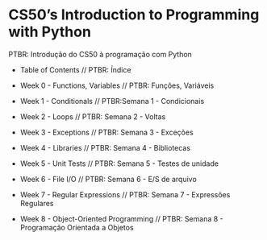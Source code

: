 # CS50’s Introduction to Programming with Python
 PTBR: Introdução do CS50 à programação com Python


- Table of Contents
// PTBR: Índice

- Week 0 - Functions, Variables
// PTBR: Funções, Variáveis

- Week 1 - Conditionals
// PTBR:Semana 1 - Condicionais

- Week 2 - Loops
// PTBR: Semana 2 - Voltas

 - Week 3 - Exceptions
// PTBR: Semana 3 - Exceções

- Week 4 - Libraries
// PTBR: Semana 4 - Bibliotecas

- Week 5 - Unit Tests
// PTBR: Semana 5 - Testes de unidade

- Week 6 - File I/O
// PTBR: Semana 6 - E/S de arquivo

- Week 7 - Regular Expressions
// PTBR: Semana 7 - Expressões Regulares

- Week 8 - Object-Oriented Programming
// PTBR: Semana 8 - Programação Orientada a Objetos
